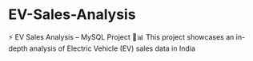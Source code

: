 # EV-Sales-Analysis
⚡ EV Sales Analysis – MySQL Project 🚗📊 This project showcases an in-depth analysis of Electric Vehicle (EV) sales data in India

